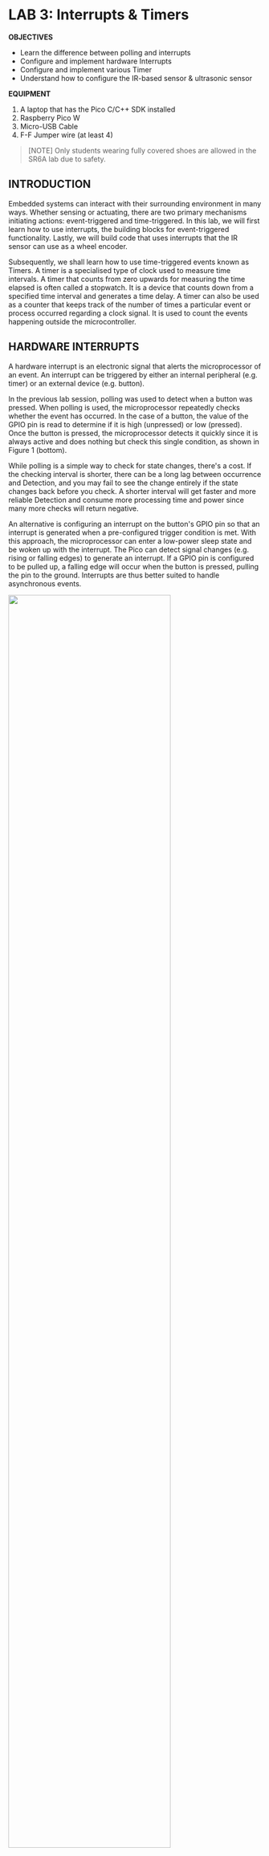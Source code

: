# LAB 3: Interrupts & Timers

**OBJECTIVES**
-	Learn the difference between polling and interrupts
-	Configure and implement hardware Interrupts
-	Configure and implement various Timer
-	Understand how to configure the IR-based sensor & ultrasonic sensor


**EQUIPMENT** 
1.	A laptop that has the Pico C/C++ SDK installed
2.	Raspberry Pico W
3.	Micro-USB Cable
4.	F-F Jumper wire (at least 4)

> [NOTE]
> Only students wearing fully covered shoes are allowed in the SR6A lab due to safety.

## **INTRODUCTION** 

Embedded systems can interact with their surrounding environment in many ways. Whether sensing or actuating, there are two primary mechanisms initiating actions: event-triggered and time-triggered. In this lab, we will first learn how to use interrupts, the building blocks for event-triggered functionality. Lastly, we will build code that uses interrupts that the IR sensor can use as a wheel encoder.

Subsequently, we shall learn how to use time-triggered events known as Timers. A timer is a specialised type of clock used to measure time intervals. A timer that counts from zero upwards for measuring the time elapsed is often called a stopwatch. It is a device that counts down from a specified time interval and generates a time delay. A timer can also be used as a counter that keeps track of the number of times a particular event or process occurred regarding a clock signal. It is used to count the events happening outside the microcontroller. 

## **HARDWARE INTERRUPTS** 

A hardware interrupt is an electronic signal that alerts the microprocessor of an event. An interrupt can be triggered by either an internal peripheral (e.g. timer) or an external device (e.g. button).

In the previous lab session, polling was used to detect when a button was pressed. When polling is used, the microprocessor repeatedly checks whether the event has occurred. In the case of a button, the value of the GPIO pin is read to determine if it is high (unpressed) or low (pressed). Once the button is pressed, the microprocessor detects it quickly since it is always active and does nothing but check this single condition, as shown in Figure 1 (bottom). 

While polling is a simple way to check for state changes, there's a cost. If the checking interval is shorter, there can be a long lag between occurrence and Detection, and you may fail to see the change entirely if the state changes back before you check. A shorter interval will get faster and more reliable Detection and consume more processing time and power since many more checks will return negative.

An alternative is configuring an interrupt on the button's GPIO pin so that an interrupt is generated when a pre-configured trigger condition is met. With this approach, the microprocessor can enter a low-power sleep state and be woken up with the interrupt. The Pico can detect signal changes (e.g. rising or falling edges) to generate an interrupt. If a GPIO pin is configured to be pulled up, a falling edge will occur when the button is pressed, pulling the pin to the ground. Interrupts are thus better suited to handle asynchronous events.

<img src="https://www.renesas.com/sites/default/files/inline-images/fig1-interrupts-vs-polling-en.jpg" width=80% height=80%>

A dedicated or grouped interrupt is triggered, depending on the source of the interrupt. For peripherals like GPIO ports, multiple pins could produce the same interrupt. In these cases, it is necessary to query the pin's interrupt vector register to identify the interrupt's exact source. Typically, this is done inside the ISR. Once an ISR identifies the source of the interrupt, it can react accordingly. Typically, ISRs execute in a privileged mode that can mask other interrupts. Hence, ISR should be as short as possible and only set application-specific flags to indicate to the microprocessor's main thread to execute the corresponding task in response to an interrupt.

## **GPIO INTERRUPT REQUEST**

We will be exploring the [hello_gpio_irq.c](https://github.com/raspberrypi/pico-examples/blob/master/gpio/hello_gpio_irq/hello_gpio_irq.c) sample code designed for the Pico W. In this session, we'll merge our knowledge of GPIO with the concept of interrupts. Instead of the previous lab's approach, where we continuously polled the GPIO pin status using the `while(true)` statement, we'll now integrate interrupts. This will allow us to trigger the interrupts based on the desired state, whether edge-triggered or level-triggered. In this example, edge-triggered has been chosen. How would you change it to level-triggered? 

To test the code, you must connect the GP02 pin to 3.3V while observing the output on the Serial Monitor. In the [CMakeLists.txt](https://github.com/raspberrypi/pico-examples/blob/master/gpio/hello_gpio_irq/CMakeLists.txt), __ensure__ that the following line has been added `pico_enable_stdio_usb(hello_gpio_irq 1)`.

> [NOTE]
> Switching to trigger at a low-level (GPIO_IRQ_LEVEL_LOW) could lead to the software crashing (not working). Why?

## **IR-BASED WHEEL ENCODER**

<img src="https://rees52-fbcb.kxcdn.com/19851-thickbox_default/hc-020k-double-speed-measuring-module-with-photoelectric-encoders-for-experiment-rs019.jpg" width=50% height=50%>

The working principle of the encoder (shown above) is illustrated in the image below. It uses a slotted wheel with a single LED and photodetector pair that generate pulses as the wheel turns, and the speed of an object can be calculated by measuring the pulse duration Δti  (i.e. elapsed time or period of a pulse) between successive pulses. It comprises three connections: GND, VCC and OUT. GND and VCC supply power to the module (in our case, via the Pico's GND and 3.3V pins), while OUT generates the square-pulse signal. Connecting the GP02 from the Pico to the OUT of the IR-Sensor will allow the Pico to detect when the wheel is turning.

<img src="img/encoder.png" width=50% height=50%>

You may now change the callback function to convert this code into the wheel encoder driver. To measure distance, count each time the notch has been detected (Hint: Use edge-triggered). To measure speed, you will need to measure the pulse width.

<img src="img/connectIRsensor.png" width=70% height=70%>

## **TIMERS**

The RP2040 found in the Pico features a flexible timer system that can be used for various applications. Here is a brief description of its timer system, focusing on timer modes, input capture, and output compare:

1. **Timer Modes:**
    - **Free Running Mode:** In this mode, the timer simply counts from 0 to its maximum value and then wraps around to start counting again.
    - **Periodic Mode:** In this mode, the timer counts up to a predefined value (ALARM0, for instance) and then restarts from zero. This can be used to generate periodic interrupts or events.
    - **One-Shot Mode:** In this mode, the timer counts up to a predefined value and then stops. It's useful for creating a single delay or measuring an event of a known duration.

2. **Input Capture:**
    - Input capture is used to measure the time duration of an external event. For example, it can measure the duration of a pulse on a pin.
    - When the event occurs (like a rising or falling edge on a pin), the current timer value is 'captured' and stored in a register.
    - By comparing consecutive captured values, you can determine the duration of the event or the period between events.
    - The RP2040 timer can be configured to generate an interrupt when such capture occurs, which allows the CPU to process the captured value or take action based on the event.

3. **Output Compare:**
    - Output compare generates an event (like toggling a pin) at a specific timer value.
    - You set a value in a compare register, and an action can be triggered when the timer counts up to that value.
    - The action can be as simple as generating an interrupt or as complex as toggling a GPIO pin, generating PWM signals, etc.
    - This feature can be very useful in applications like motor control, where precise timing of events is crucial.

It's also worth noting that the RP2040 timer system provides multiple alarm (compare) registers, allowing multiple compare values to be active simultaneously. This multi-alarm capability can be particularly useful in applications requiring various events to happen simultaneously without constant CPU intervention. To make full use of the timer capabilities, you should take a look at the RP2040 datasheet and SDK, which will provide more detailed information and examples on how to configure and use the timers.

## **Periodic vs Single-shot**

This example [hello_timer.c](https://github.com/raspberrypi/pico-examples/blob/master/timer/hello_timer/hello_timer.c) illustrates how to configure a single-shot and a periodic-based timer that is used to trigger an interrupt. This interrupt will then trigger a function to perform the user-defined code. Changing the `delay_ms` parameter in the `add_repeating_timer_ms` API call can trigger different behaviours. Observe the starting time at each call.

## **HOW DOES THE ULTRASONIC HC-SR04P WORK**

<img src="img/ultrasonic.png" width=50% height=50%>

1. **Initiation**:
   To initiate a measurement, a short high pulse, typically around 10 microseconds in duration, is applied to the "Trigger" pin of the HC-SR04 module. This signal prompts the module to prepare for an ultrasonic detection sequence.
2. **Ultrasonic Pulse Emission**:
   Once triggered, the HC-SR04 responds by emitting a burst of eight ultrasonic pulses at approximately 40 kHz. These sound waves travel through the air, radiating outward from the module's transmitter.
3. **Reflection and Reception**:
   If an object is present within the sensor's detection range, the emitted ultrasonic waves will bounce off that object's surface and reflect back toward the module. The module's ultrasonic receiver, or the "Echo" pin, detects these reflected sound waves. The duration for which the "Echo" pin stays high is directly proportional to the time it takes for the emitted ultrasonic waves to hit an object and return.
4. **Distance Derivation**:
   The time measured from the emission of the ultrasonic pulse to its reception (the round trip) can be used to derive the distance to the object. Given that we know the speed of sound in air (approximately 343 meters per second or 1125.33 feet per second at room temperature), the formula to calculate this distance is:
   <img src="img/distance.png" width=25% height=25%> The division by two accounts for the round trip of the sound waves; we need the time for just one way to determine the distance to the object.

<img src="img/connectultrasonic.png" width=70% height=70%>

## **SAMPLE CODE FOR ULTRASONIC HC-SR04P**

The following [example](https://github.com/KleistRobotics/Pico-Ultrasonic/blob/main/ultrasonic/ultrasonic.c) uses simple GPIO and delays to achieve the trigger and echo calculation to obtain the distance. However, this code is inefficient due to the use of block-waiting (lines #26 & #28). 
